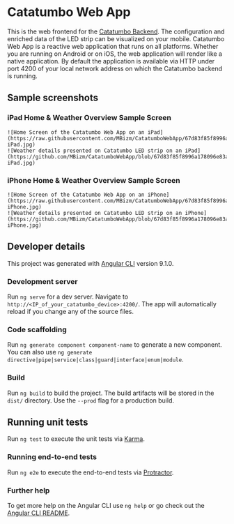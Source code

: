 # Catatumbo Web App

This is the web frontend for the [Catatumbo Backend](https://github.com/MBizm/Catatumbo). The configuration and enriched data of the LED strip can be visualized on your mobile. Catatumbo Web App is a reactive web application that runs on all platforms. Whether you are running on Android or on iOS, the web application will render like a native application.
By default the application is available via HTTP under port 4200 of your local network address on which the Catatumbo backend is running.

## Sample screenshots

### iPad Home & Weather Overview Sample Screen
	![Home Screen of the Catatumbo Web App on an iPad](https://raw.githubusercontent.com/MBizm/CatatumboWebApp/67d83f85f8996a178096e83aad4727d9bc9d1e1e/docs/forecast/HomeScreen-iPad.jpg)
	![Weather details presented on Catatumbo LED strip on an iPad](https://github.com/MBizm/CatatumboWebApp/blob/67d83f85f8996a178096e83aad4727d9bc9d1e1e/docs/forecast/WeatherForecastScreen-iPad.jpg)

### iPhone Home & Weather Overview Sample Screen
	![Home Screen of the Catatumbo Web App on an iPhone](https://raw.githubusercontent.com/MBizm/CatatumboWebApp/67d83f85f8996a178096e83aad4727d9bc9d1e1e/docs/forecast/HomeScreen-iPhone.jpg)
	![Weather details presented on Catatumbo LED strip on an iPhone](https://github.com/MBizm/CatatumboWebApp/blob/67d83f85f8996a178096e83aad4727d9bc9d1e1e/docs/forecast/WeatherForecastScreen-iPhone.jpg)


## Developer details

This project was generated with [Angular CLI](https://github.com/angular/angular-cli) version 9.1.0.

### Development server

Run `ng serve` for a dev server. Navigate to `http://<IP_of_your_catatumbo_device>:4200/`. The app will automatically reload if you change any of the source files.

### Code scaffolding

Run `ng generate component component-name` to generate a new component. You can also use `ng generate directive|pipe|service|class|guard|interface|enum|module`.

### Build

Run `ng build` to build the project. The build artifacts will be stored in the `dist/` directory. Use the `--prod` flag for a production build.

## Running unit tests

Run `ng test` to execute the unit tests via [Karma](https://karma-runner.github.io).

### Running end-to-end tests

Run `ng e2e` to execute the end-to-end tests via [Protractor](http://www.protractortest.org/).

### Further help

To get more help on the Angular CLI use `ng help` or go check out the [Angular CLI README](https://github.com/angular/angular-cli/blob/master/README.md).
